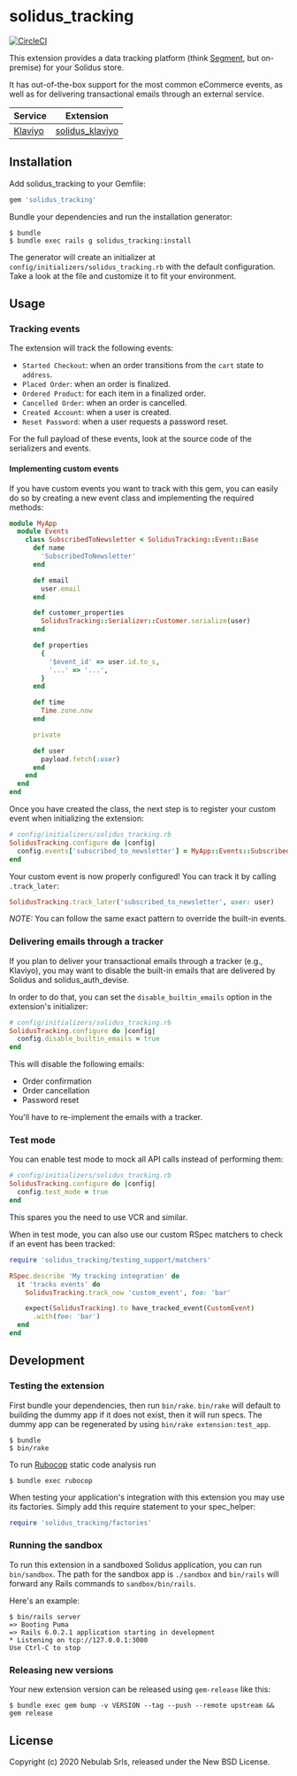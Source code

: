 # solidus_tracking

[![CircleCI](https://circleci.com/gh/solidusio-contrib/solidus_tracking.svg?style=svg)](https://circleci.com/gh/solidusio-contrib/solidus_tracking)

This extension provides a data tracking platform (think [Segment](https://segment.com), but
on-premise) for your Solidus store.

It has out-of-the-box support for the most common eCommerce events, as well as for delivering
transactional emails through an external service.

| Service | Extension |
| ------- | --------- |
| [Klaviyo](https://klaviyo.com) | [solidus_klaviyo](https://github.com/solidusio-contrib/solidus_klaviyo) |

## Installation

Add solidus_tracking to your Gemfile:

```ruby
gem 'solidus_tracking'
```

Bundle your dependencies and run the installation generator:

```console
$ bundle
$ bundle exec rails g solidus_tracking:install
```

The generator will create an initializer at `config/initializers/solidus_tracking.rb` with the
default configuration. Take a look at the file and customize it to fit your environment.

## Usage

### Tracking events

The extension will track the following events:

- `Started Checkout`: when an order transitions from the `cart` state to `address`.
- `Placed Order`: when an order is finalized.
- `Ordered Product`: for each item in a finalized order.
- `Cancelled Order`: when an order is cancelled.
- `Created Account`: when a user is created.
- `Reset Password`: when a user requests a password reset.

For the full payload of these events, look at the source code of the serializers and events.

#### Implementing custom events

If you have custom events you want to track with this gem, you can easily do so by creating a new
event class and implementing the required methods:

```ruby
module MyApp
  module Events
    class SubscribedToNewsletter < SolidusTracking::Event::Base
      def name
        'SubscribedToNewsletter'
      end

      def email
        user.email
      end

      def customer_properties
        SolidusTracking::Serializer::Customer.serialize(user)
      end

      def properties
        {
          '$event_id' => user.id.to_s,
          '...' => '...',
        }
      end

      def time
        Time.zone.now
      end

      private

      def user
        payload.fetch(:user)
      end
    end 
  end 
end
```

Once you have created the class, the next step is to register your custom event when initializing
the extension:

```ruby
# config/initializers/solidus_tracking.rb
SolidusTracking.configure do |config|
  config.events['subscribed_to_newsletter'] = MyApp::Events::SubscribedToNewsletter
end
```

Your custom event is now properly configured! You can track it by calling `.track_later`:

```ruby
SolidusTracking.track_later('subscribed_to_newsletter', user: user)
```

*NOTE:* You can follow the same exact pattern to override the built-in events.

### Delivering emails through a tracker

If you plan to deliver your transactional emails through a tracker (e.g., Klaviyo), you may want to
disable the built-in emails that are delivered by Solidus and solidus_auth_devise.

In order to do that, you can set the `disable_builtin_emails` option in the extension's initializer:

```ruby
# config/initializers/solidus_tracking.rb
SolidusTracking.configure do |config|
  config.disable_builtin_emails = true
end
```

This will disable the following emails:

- Order confirmation
- Order cancellation
- Password reset

You'll have to re-implement the emails with a tracker.

### Test mode

You can enable test mode to mock all API calls instead of performing them:

```ruby
# config/initializers/solidus_tracking.rb
SolidusTracking.configure do |config|
  config.test_mode = true
end
```

This spares you the need to use VCR and similar.
 
When in test mode, you can also use our custom RSpec matchers to check if an event has been tracked:

```ruby
require 'solidus_tracking/testing_support/matchers'

RSpec.describe 'My tracking integration' do
  it 'tracks events' do
    SolidusTracking.track_now 'custom_event', foo: 'bar'

    expect(SolidusTracking).to have_tracked_event(CustomEvent)
      .with(foo: 'bar')
  end
end
```

## Development

### Testing the extension

First bundle your dependencies, then run `bin/rake`. `bin/rake` will default to building the dummy
app if it does not exist, then it will run specs. The dummy app can be regenerated by using
`bin/rake extension:test_app`.

```console
$ bundle
$ bin/rake
```

To run [Rubocop](https://github.com/bbatsov/rubocop) static code analysis run

```console
$ bundle exec rubocop
```

When testing your application's integration with this extension you may use its factories.
Simply add this require statement to your spec_helper:

```ruby
require 'solidus_tracking/factories'
```

### Running the sandbox

To run this extension in a sandboxed Solidus application, you can run `bin/sandbox`. The path for
the sandbox app is `./sandbox` and `bin/rails` will forward any Rails commands to
`sandbox/bin/rails`.

Here's an example:

```console
$ bin/rails server
=> Booting Puma
=> Rails 6.0.2.1 application starting in development
* Listening on tcp://127.0.0.1:3000
Use Ctrl-C to stop
```

### Releasing new versions

Your new extension version can be released using `gem-release` like this:

```console
$ bundle exec gem bump -v VERSION --tag --push --remote upstream && gem release
```

## License

Copyright (c) 2020 Nebulab Srls, released under the New BSD License.
